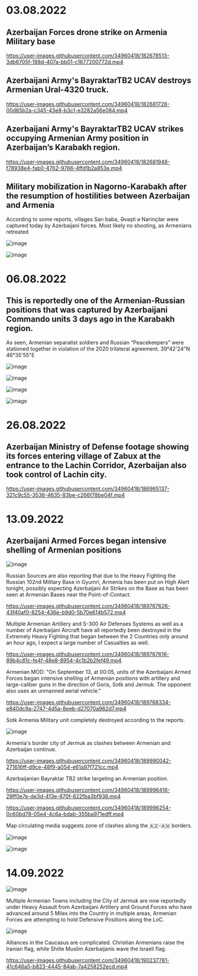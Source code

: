 # 03.08.2022

## Azerbaijan Forces drone strike on Armenia Military base

https://user-images.githubusercontent.com/34960418/182678513-3db6705f-198d-407a-bb01-c1677200772d.mp4


## Azerbaijani Army's BayraktarTB2 UCAV destroys Armenian Ural-4320 truck.

https://user-images.githubusercontent.com/34960418/182681728-00d65b2a-c345-43e8-b3c1-e3282a56e084.mp4


## Azerbaijani Army's BayraktarTB2 UCAV strikes occupying Armenian Army position in Azerbaijan’s Karabakh region.

https://user-images.githubusercontent.com/34960418/182681948-f78938e4-fab0-4762-9766-4ffd1b2a853e.mp4


## Military mobilization in Nagorno-Karabakh after the resumption of hostilities between Azerbaijan and Armenia

According to some reports, villages Sarı baba, Əvəşti и Narinçilar were captured today by Azerbaijani forces. Most likely no shooting, as Armenians retreated

![image](https://user-images.githubusercontent.com/34960418/182690153-7319e525-1505-4145-bfa9-6c7ed961e0c6.png)

![image](https://user-images.githubusercontent.com/34960418/182690169-cf132c04-1eb5-480b-a297-2ba5a2707f97.png)


# 06.08.2022

## This is reportedly one of the Armenian-Russian positions that was captured by Azerbaijani Commando units 3 days ago in the Karabakh region. 

As seen, Armenian separatist soldiers and Russian “Peacekeepers” were stationed together in violation of the 2020 trilateral agreement. 39°42'24"N 46°35'55"E

![image](https://user-images.githubusercontent.com/34960418/183260626-c95a7262-5c5b-46cd-b59a-4538168f92d2.png)

![image](https://user-images.githubusercontent.com/34960418/183260630-a5535708-d0be-4ff9-869d-d4081b6b5be0.png)

![image](https://user-images.githubusercontent.com/34960418/183260634-d5c4a3b9-9ce9-49cf-9cf4-4692e426935a.png)

![image](https://user-images.githubusercontent.com/34960418/183260638-e8b52dd8-a892-443e-86f2-449586bccda7.png)


# 26.08.2022

## Azerbaijan Ministry of Defense footage showing its forces entering village of Zabux at the entrance to the Lachin Corridor, Azerbaijan also took control of Lachin city.

https://user-images.githubusercontent.com/34960418/186965137-321c9c55-3536-4635-83be-c266f78be04f.mp4



# 13.09.2022

## Azerbaijani Armed Forces began intensive shelling of Armenian positions

![image](https://user-images.githubusercontent.com/34960418/189768425-87d80876-4714-4341-a2a6-e879942cdd21.png)

Russian Sources are also reporting that due to the Heavy Fighting the Russian 102nd Military Base in Gyumri, Armenia has been put on High Alert tonight, possibly expecting Azerbaijani Air Strikes on the Base as has been seen at Armenian Bases near the Point-of-Contact.

https://user-images.githubusercontent.com/34960418/189767626-43f40af0-8254-436e-b9d0-5b70e614b572.mp4


Multiple Armenian Artillery and S-300 Air Defenses Systems as well as a number of Azerbaijani Aircraft have all reportedly been destroyed in the Extremely Heavy Fighting that began between the 2 Countries only around an hour ago, I expect a large number of Casualties as well.

https://user-images.githubusercontent.com/34960418/189767616-89b4c81c-fe4f-48e8-8954-4c1b2b2fef49.mp4


Armenian MOD: "On September 13, at 00:05, units of the Azerbaijani Armed Forces began intensive shelling of Armenian positions with artillery and large-caliber guns in the direction of Goris, Sotk and Jermuk. The opponent also uses an unmanned aerial vehicle."

https://user-images.githubusercontent.com/34960418/189768334-e840dc9a-2747-4d5a-8eeb-d27070a962d7.mp4


Sotk Armenia Military unit completely destroyed according to the reports.

![image](https://user-images.githubusercontent.com/34960418/189966653-5d671f52-3cf1-4072-801e-2e9604cd6a0c.png)


Armenia's border city of Jermuk as clashes between Armenian and Azerbaijan continue.

https://user-images.githubusercontent.com/34960418/189990042-271616ff-d9ce-48f9-a054-e61a97f721cc.mp4


Azerbaijanian Bayraktar TB2 strike targeting an Armenian position.

https://user-images.githubusercontent.com/34960418/189996416-29ff0e7e-de3d-413e-870f-822fba3bf936.mp4

https://user-images.githubusercontent.com/34960418/189996254-0c60bd78-05e4-4c6a-bdab-355ba971edff.mp4


Map circulating media suggests zone of clashes along the 🇦🇿-🇦🇲 borders.

![image](https://user-images.githubusercontent.com/34960418/190000931-5b816c75-507d-4c6a-8514-2d91eebbedde.png)

![image](https://user-images.githubusercontent.com/34960418/190000956-9d59507a-45ff-4ac6-a474-0e3d53cff042.png)


# 14.09.2022

![image](https://user-images.githubusercontent.com/34960418/190234444-6b208043-a35e-43bd-9ce6-e4aa92d4edcf.png)


Multiple Armenian Towns including the City of Jermuk are now reportedly under Heavy Assault from Azerbaijani Artillery and Ground Forces who have advanced around 5 Miles into the Country in multiple areas, Armenian Forces are attempting to hold Defensive Positions along the LoC.

![image](https://user-images.githubusercontent.com/34960418/190236575-96554759-ba97-401d-b80b-be0495b39543.png)


Alliances in the Caucasus are complicated. Christian Armenians raise the Iranian flag, while Shiite Muslim Azerbaijanis wave the Israeli flag.

https://user-images.githubusercontent.com/34960418/190237781-41c646a5-b823-4445-84ab-7a4258252ecd.mp4


